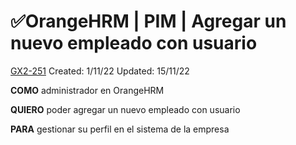 # ✅OrangeHRM | PIM | Agregar un nuevo empleado con usuario

[GX2-251](https://upexgalaxy3.atlassian.net/browse/GX2-251) Created: 1/11/22 Updated: 15/11/22

**COMO** administrador en OrangeHRM

**QUIERO** poder agregar un nuevo empleado con usuario

**PARA** gestionar su perfil en el sistema de la empresa
